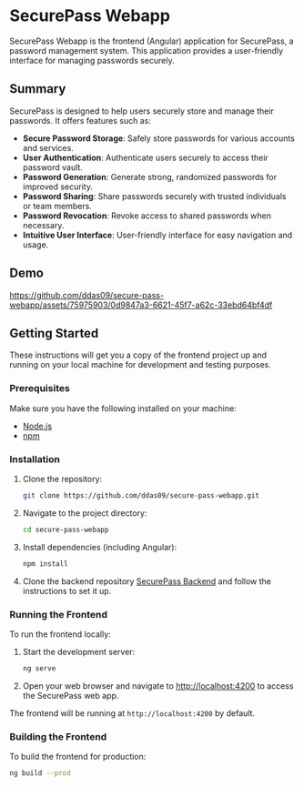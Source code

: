 # SecurePass Webapp

SecurePass Webapp is the frontend (Angular) application for SecurePass, a password management system. This application provides a user-friendly interface for managing passwords securely.

## Summary

SecurePass is designed to help users securely store and manage their passwords. It offers features such as:

- **Secure Password Storage**: Safely store passwords for various accounts and services.
- **User Authentication**: Authenticate users securely to access their password vault.
- **Password Generation**: Generate strong, randomized passwords for improved security.
- **Password Sharing**: Share passwords securely with trusted individuals or team members.
- **Password Revocation**: Revoke access to shared passwords when necessary.
- **Intuitive User Interface**: User-friendly interface for easy navigation and usage.

## Demo
https://github.com/ddas09/secure-pass-webapp/assets/75975903/0d9847a3-6621-45f7-a62c-33ebd64bf4df

## Getting Started

These instructions will get you a copy of the frontend project up and running on your local machine for development and testing purposes.

### Prerequisites

Make sure you have the following installed on your machine:

- [Node.js](https://nodejs.org/)
- [npm](https://www.npmjs.com/)

### Installation

1. Clone the repository:

   ```bash
   git clone https://github.com/ddas09/secure-pass-webapp.git
   ```

2. Navigate to the project directory:

   ```bash
   cd secure-pass-webapp
   ```

3. Install dependencies (including Angular):

   ```bash
   npm install
   ```

4. Clone the backend repository [SecurePass Backend](https://github.com/ddas09/secure-pass.git) and follow the instructions to set it up.

### Running the Frontend

To run the frontend locally:

1. Start the development server:

   ```bash
   ng serve
   ```

2. Open your web browser and navigate to [http://localhost:4200](http://localhost:4200) to access the SecurePass web app.

The frontend will be running at `http://localhost:4200` by default.

### Building the Frontend

To build the frontend for production:

```bash
ng build --prod
```
